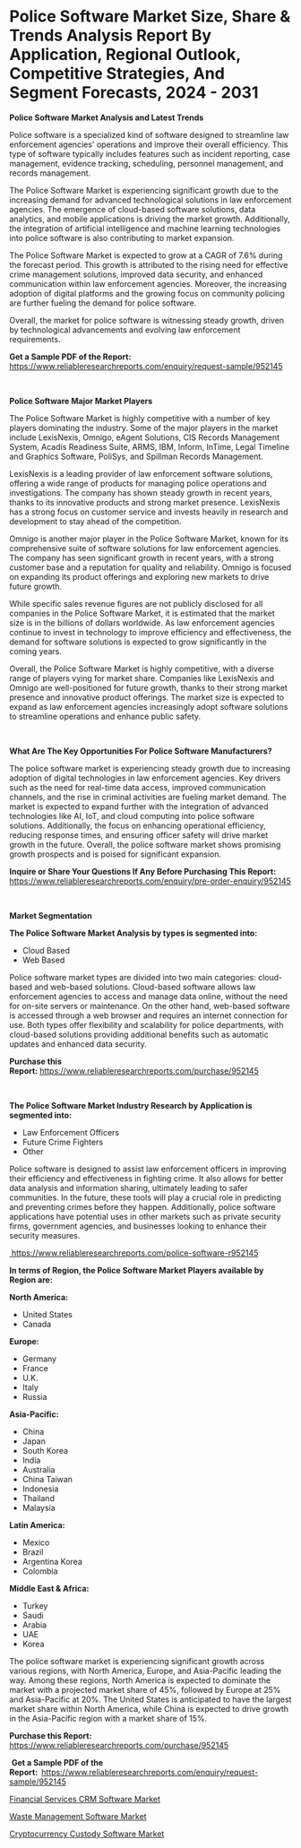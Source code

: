 <p><h1>Police Software Market Size, Share & Trends Analysis Report By Application, Regional Outlook, Competitive Strategies, And Segment Forecasts, 2024 - 2031</h1></p><p><strong>Police Software Market Analysis and Latest Trends</strong></p>
<p><p>Police software is a specialized kind of software designed to streamline law enforcement agencies' operations and improve their overall efficiency. This type of software typically includes features such as incident reporting, case management, evidence tracking, scheduling, personnel management, and records management.</p><p>The Police Software Market is experiencing significant growth due to the increasing demand for advanced technological solutions in law enforcement agencies. The emergence of cloud-based software solutions, data analytics, and mobile applications is driving the market growth. Additionally, the integration of artificial intelligence and machine learning technologies into police software is also contributing to market expansion.</p><p>The Police Software Market is expected to grow at a CAGR of 7.6% during the forecast period. This growth is attributed to the rising need for effective crime management solutions, improved data security, and enhanced communication within law enforcement agencies. Moreover, the increasing adoption of digital platforms and the growing focus on community policing are further fueling the demand for police software.</p><p>Overall, the market for police software is witnessing steady growth, driven by technological advancements and evolving law enforcement requirements.</p></p>
<p><strong>Get a Sample PDF of the Report:&nbsp;</strong> <a href="https://www.reliableresearchreports.com/enquiry/request-sample/952145">https://www.reliableresearchreports.com/enquiry/request-sample/952145</a></p>
<p>&nbsp;</p>
<p><strong>Police Software Major Market Players</strong></p>
<p><p>The Police Software Market is highly competitive with a number of key players dominating the industry. Some of the major players in the market include LexisNexis, Omnigo, eAgent Solutions, CIS Records Management System, Acadis Readiness Suite, ARMS, IBM, Inform, InTime, Legal Timeline and Graphics Software, PoliSys, and Spillman Records Management.</p><p>LexisNexis is a leading provider of law enforcement software solutions, offering a wide range of products for managing police operations and investigations. The company has shown steady growth in recent years, thanks to its innovative products and strong market presence. LexisNexis has a strong focus on customer service and invests heavily in research and development to stay ahead of the competition.</p><p>Omnigo is another major player in the Police Software Market, known for its comprehensive suite of software solutions for law enforcement agencies. The company has seen significant growth in recent years, with a strong customer base and a reputation for quality and reliability. Omnigo is focused on expanding its product offerings and exploring new markets to drive future growth.</p><p>While specific sales revenue figures are not publicly disclosed for all companies in the Police Software Market, it is estimated that the market size is in the billions of dollars worldwide. As law enforcement agencies continue to invest in technology to improve efficiency and effectiveness, the demand for software solutions is expected to grow significantly in the coming years.</p><p>Overall, the Police Software Market is highly competitive, with a diverse range of players vying for market share. Companies like LexisNexis and Omnigo are well-positioned for future growth, thanks to their strong market presence and innovative product offerings. The market size is expected to expand as law enforcement agencies increasingly adopt software solutions to streamline operations and enhance public safety.</p></p>
<p>&nbsp;</p>
<p><strong>What Are The Key Opportunities For Police Software Manufacturers?</strong></p>
<p><p>The police software market is experiencing steady growth due to increasing adoption of digital technologies in law enforcement agencies. Key drivers such as the need for real-time data access, improved communication channels, and the rise in criminal activities are fueling market demand. The market is expected to expand further with the integration of advanced technologies like AI, IoT, and cloud computing into police software solutions. Additionally, the focus on enhancing operational efficiency, reducing response times, and ensuring officer safety will drive market growth in the future. Overall, the police software market shows promising growth prospects and is poised for significant expansion.</p></p>
<p><strong>Inquire or Share Your Questions If Any Before Purchasing This Report:</strong> <a href="https://www.reliableresearchreports.com/enquiry/pre-order-enquiry/952145">https://www.reliableresearchreports.com/enquiry/pre-order-enquiry/952145</a></p>
<p>&nbsp;</p>
<p><strong>Market Segmentation</strong></p>
<p><strong>The Police Software Market Analysis by types is segmented into:</strong></p>
<p><ul><li>Cloud Based</li><li>Web Based</li></ul></p>
<p><p>Police software market types are divided into two main categories: cloud-based and web-based solutions. Cloud-based software allows law enforcement agencies to access and manage data online, without the need for on-site servers or maintenance. On the other hand, web-based software is accessed through a web browser and requires an internet connection for use. Both types offer flexibility and scalability for police departments, with cloud-based solutions providing additional benefits such as automatic updates and enhanced data security.</p></p>
<p><strong>Purchase this Report:&nbsp;</strong><a href="https://www.reliableresearchreports.com/purchase/952145">https://www.reliableresearchreports.com/purchase/952145</a></p>
<p>&nbsp;</p>
<p><strong>The Police Software Market Industry Research by Application is segmented into:</strong></p>
<p><ul><li>Law Enforcement Officers</li><li>Future Crime Fighters</li><li>Other</li></ul></p>
<p><p>Police software is designed to assist law enforcement officers in improving their efficiency and effectiveness in fighting crime. It also allows for better data analysis and information sharing, ultimately leading to safer communities. In the future, these tools will play a crucial role in predicting and preventing crimes before they happen. Additionally, police software applications have potential uses in other markets such as private security firms, government agencies, and businesses looking to enhance their security measures.</p></p>
<p><a href="https://www.reliableresearchreports.com/police-software-r952145">&nbsp;https://www.reliableresearchreports.com/police-software-r952145</a></p>
<p><strong>In terms of Region, the Police Software Market Players available by Region are:</strong></p>
<p>
    <p> <strong> North America: </strong>
        <ul>
            <li>United States</li>
            <li>Canada</li>
        </ul>
        </p> 
    <p> <strong> Europe: </strong>
        <ul>
            <li>Germany</li>
            <li>France</li>
            <li>U.K.</li>
            <li>Italy</li>
            <li>Russia</li>
        </ul>
        </p> 
    <p> <strong> Asia-Pacific: </strong>
        <ul>
            <li>China</li>
            <li>Japan</li>
            <li>South Korea</li>
            <li>India</li>
            <li>Australia</li>
            <li>China Taiwan</li>
            <li>Indonesia</li>
            <li>Thailand</li>
            <li>Malaysia</li>
        </ul>
        </p> 
    <p> <strong> Latin America: </strong>
        <ul>
            <li>Mexico</li>
            <li>Brazil</li>
            <li>Argentina Korea</li>
            <li>Colombia</li>
        </ul>
        </p> 
    <p> <strong> Middle East & Africa: </strong>
        <ul>
            <li>Turkey</li>
            <li>Saudi</li>
            <li>Arabia</li>
            <li>UAE</li>
            <li>Korea</li>
        </ul>
    </p>
    </p>
<p><p>The police software market is experiencing significant growth across various regions, with North America, Europe, and Asia-Pacific leading the way. Among these regions, North America is expected to dominate the market with a projected market share of 45%, followed by Europe at 25% and Asia-Pacific at 20%. The United States is anticipated to have the largest market share within North America, while China is expected to drive growth in the Asia-Pacific region with a market share of 15%.</p></p>
<p><strong>Purchase this Report: </strong><a href="https://www.reliableresearchreports.com/purchase/952145">https://www.reliableresearchreports.com/purchase/952145</a></p>
<p>&nbsp;<strong>Get a Sample PDF of the Report:&nbsp;&nbsp;</strong><a href="https://www.reliableresearchreports.com/enquiry/request-sample/952145">https://www.reliableresearchreports.com/enquiry/request-sample/952145</a></p>
<p><strong></strong></p>
<p><p><a href="https://www.linkedin.com/pulse/financial-services-crm-software-market-competitive-analysis-trends-pb5oe?trackingId=xqJh%2F0K7WJX3DFYpkmkG4Q%3D%3D">Financial Services CRM Software Market</a></p><p><a href="https://www.linkedin.com/pulse/waste-management-software-market-insights-cagr-trends-growth-strategies-s1d1e?trackingId=gMIoFviAuOcuQKZjd%2BpyjQ%3D%3D">Waste Management Software Market</a></p><p><a href="https://www.linkedin.com/pulse/cryptocurrency-custody-software-market-key-successful-business-wn7te?trackingId=wCF45NBhdSTcffth3BVTyQ%3D%3D">Cryptocurrency Custody Software Market</a></p></p>